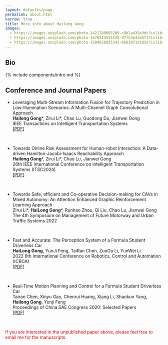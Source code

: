 ```yaml
---
layout: defaults/page
permalink: about.html
narrow: true
title: More info about Hailong Gong
images:
  - https://images.unsplash.com/photo-1421789665209-c9b2a435e3dc?ixlib=rb-0.3.5&ixid=eyJhcHBfaWQiOjEyMDd9&s=5b1016b885e7438c4633109d77368d4d&auto=format&fit=crop&w=1651&q=80
  - https://images.unsplash.com/photo-1476514525535-07fb3b4ae5f1?ixlib=rb-0.3.5&ixid=eyJhcHBfaWQiOjEyMDd9&s=468a8c18f5d811cf03c654b653b5089e&auto=format&fit=crop&w=1650&q=80
  - https://images.unsplash.com/photo-1504626835342-6b01071d182e?ixlib=rb-0.3.5&ixid=eyJhcHBfaWQiOjEyMDd9&s=975855d515c9d56352ee3bfe74287f2b&auto=format&fit=crop&w=1651&q=80
---
```


## Bio

{% include components/intro.md %}
<br />
## Conference and Journal Papers

- Leveraging Multi-Stream Information Fusion for Trajectory Prediction in Low-Illumination Scenarios: A Multi-Channel Graph Convolutional Approach<br>
  **Hailong Gong**\*, Zirui Li\*, Chao Lu, Guodong Du, Jianwei Gong<br>
  IEEE Transactions on Intelligent Transportation Systems<br>
  [[PDF]](https://ieeexplore.ieee.org/abstract/document/10310658)
<br />

- Towards Online Risk Assessment for Human-robot Interaction: A Data-driven Hamilton-Jacobi-Isaacs Reachability Approach<br>
  **Hailong Gong**\*, Zirui Li\*, Chao Lu, Jianwei Gong<br>
26th IEEE International Conference on Intelligent Transportation Systems (ITSC2024)<br>
[[PDF]](https://ieeexplore.ieee.org/abstract/document/10421853)
<br />

- Towards Safe, efficient and Co-operative Decision-making for CAVs in Mixed Autonomy: An Attention Enhanced Graphic Reinforcement Learning Approach<br>
  Zirui Li\*, **HaiLong Gong**\*, Runhao Zhou, Qi Liu, Chao Lu, Jianwei Gong<br>
The 4th Symposium on Management of Future Motorway and Urban Traffic Systems 2022
<br />

- Fast and Accurate: The Perception System of a Formula Student Driverless Car<br>
  **HaiLong Gong**, YunJi Feng, TaiRan Chen, ZuoOu Li, YunWei Li<br>
  2022 6th International Conference on Robotics, Control and Automation (ICRCA)<br>
  [[PDF](https://ieeexplore.ieee.org/abstract/document/9828892)]
<br />

- Real-Time Motion Planning and Control for a Formula Student Driverless Car<br>
  Tairan Chen, Xinyu Gao, Chenrui Huang, Xiang Li, Shaokun Yang, **Hailong Gong**, Yunji Feng<br>
  Proceedings of China SAE Congress 2020: Selected Papers<br>
  [[PDF](https://link.springer.com/chapter/10.1007/978-981-16-2090-4_12)]
<br />

<font color="#dd0000">If you are interested in the unpublished paper above, please feel free to email me for the manuscripts.</font>

